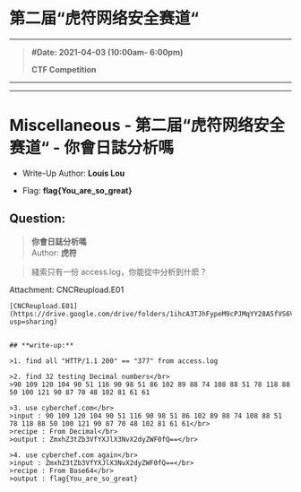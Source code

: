 # 第二届“虎符网络安全赛道“
----
>**#Date: 2021-04-03 (10:00am- 6:00pm)**
>
>**CTF Competition**
>
----
----

# Miscellaneous - 第二届“虎符网络安全赛道“ - 你會日誌分析嗎

- Write-Up Author: **Louis Lou**

- Flag: **flag{You_are_so_great}**


## **Question:**
>**你會日誌分析嗎**</br>
>Author: **虎符**

>綫索只有一份 access.log，你能從中分析到什麽？</br>
>

Attachment:
CNCReupload.E01
```
[CNCReupload.E01](https://drive.google.com/drive/folders/1ihcA3TJhFypeM9cPJMqYY28A5fVS6VRQ?usp=sharing)


## **write-up:**

>1. find all "HTTP/1.1 200" == "377" from access.log

>2. find 32 testing Decimal numbers</br>
>90 109 120 104 90 51 116 90 98 51 86 102 89 88 74 108 88 51 78 118 88 50 100 121 90 87 70 48 102 81 61 61

>3. use cyberchef.com</br>
>input : 90 109 120 104 90 51 116 90 98 51 86 102 89 88 74 108 88 51 78 118 88 50 100 121 90 87 70 48 102 81 61 61</br>
>recipe : From Decimal</br>
>output : ZmxhZ3tZb3VfYXJlX3NvX2dyZWF0fQ==</br>

>4. use cyberchef.com again</br>
>input : ZmxhZ3tZb3VfYXJlX3NvX2dyZWF0fQ==</br>
>recipe : From Base64</br>
>output : flag{You_are_so_great}

